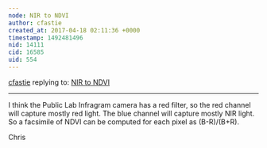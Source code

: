 ```yaml
---
node: NIR to NDVI
author: cfastie
created_at: 2017-04-18 02:11:36 +0000
timestamp: 1492481496
nid: 14111
cid: 16585
uid: 554
---
```




[cfastie](../profile/cfastie) replying to: [NIR to NDVI](../notes/cherault/04-13-2017/nir-to-ndvi)

----
I think the Public Lab Infragram camera has a red filter, so the red channel will capture mostly red light. The blue channel will capture mostly NIR light. So a facsimile of NDVI can be computed for each pixel as (B-R)/(B+R). 

Chris